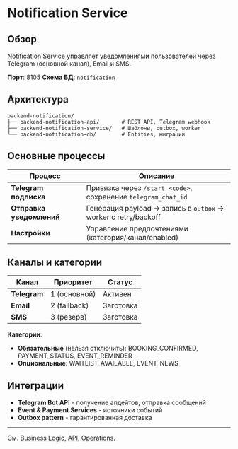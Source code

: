# Notification Service

## Обзор

Notification Service управляет уведомлениями пользователей через Telegram (основной канал), Email и SMS.

**Порт**: 8105
**Схема БД**: `notification`

## Архитектура

```
backend-notification/
├── backend-notification-api/       # REST API, Telegram webhook
├── backend-notification-service/   # Шаблоны, outbox, worker
└── backend-notification-db/        # Entities, миграции
```

## Основные процессы

| Процесс | Описание |
|---------|----------|
| **Telegram подписка** | Привязка через `/start <code>`, сохранение `telegram_chat_id` |
| **Отправка уведомлений** | Генерация payload → запись в `outbox` → worker с retry/backoff |
| **Настройки** | Управление предпочтениями (категория/канал/enabled) |

## Каналы и категории

| Канал | Приоритет | Статус |
|-------|-----------|--------|
| **Telegram** | 1 (основной) | Активен |
| **Email** | 2 (fallback) | Заготовка |
| **SMS** | 3 (резерв) | Заготовка |

**Категории**:
- **Обязательные** (нельзя отключить): BOOKING_CONFIRMED, PAYMENT_STATUS, EVENT_REMINDER
- **Опциональные**: WAITLIST_AVAILABLE, EVENT_NEWS

## Интеграции

- **Telegram Bot API** - получение апдейтов, отправка сообщений
- **Event & Payment Services** - источники событий
- **Outbox pattern** - гарантированная доставка

---

См. [Business Logic](business-logic.md), [API](api.md), [Operations](operations.md).